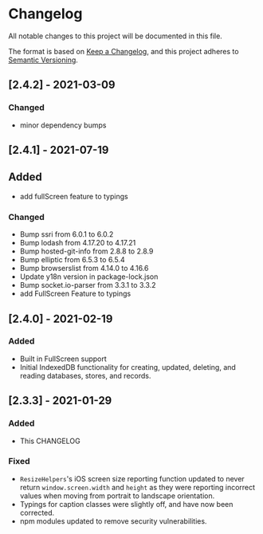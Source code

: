 # Changelog
All notable changes to this project will be documented in this file.

The format is based on [Keep a Changelog](https://keepachangelog.com/en/1.0.0/),
and this project adheres to [Semantic Versioning](https://semver.org/spec/v2.0.0.html).

## [2.4.2] - 2021-03-09
### Changed
- minor dependency bumps

## [2.4.1] - 2021-07-19

## Added
- add fullScreen feature to typings
### Changed
- Bump ssri from 6.0.1 to 6.0.2
- Bump lodash from 4.17.20 to 4.17.21
- Bump hosted-git-info from 2.8.8 to 2.8.9
- Bump elliptic from 6.5.3 to 6.5.4
- Bump browserslist from 4.14.0 to 4.16.6
- Update y18n version in package-lock.json
- Bump socket.io-parser from 3.3.1 to 3.3.2
- add FullScreen Feature to typings

## [2.4.0] - 2021-02-19
### Added
- Built in FullScreen support
- Initial IndexedDB functionality for creating, updated, deleting, and reading databases, stores, and records.

## [2.3.3] - 2021-01-29
### Added
- This CHANGELOG
### Fixed
- `ResizeHelpers`'s iOS screen size reporting function updated to never return `window.screen.width` and `height` as they were reporting incorrect values when moving from portrait to landscape orientation.
- Typings for caption classes were slightly off, and have now been corrected.
- npm modules updated to remove security vulnerabilities.

